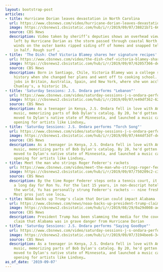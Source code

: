 ```yaml
---
layout: bootstrap-post
articles:
- title: Hurricane Dorian leaves devastation in North Carolina
  url: https://www.cbsnews.com/video/hurricane-dorian-leaves-devastation-in-north-carolina/
  image: https://cbsnews1.cbsistatic.com/hub/i/r/2019/09/07/38821b71-66d0-4fa5-9262-773fea22b3c7/thumbnail/1200x630/167f844f8a49ac46f1a66dc4badb152e/0907-satmo-hurricanewrap-villafrance-1928572-640x360.jpg
  source: CBS News
  description: Video taken by sheriff’s deputies shows an overhead view of the destruction
    left by Hurricane Dorian as the storm passed through coastal North Carolina. Heavy
    winds on the outer banks ripped siding off of homes and snapped telephone poles
    in half. Rough surf …
- title: 'The Dish: Chef Victoria Blamey shares her signature recipes'
  url: https://www.cbsnews.com/video/the-dish-chef-victoria-blamey-shares-her-signature-recipes/
  image: https://cbsnews2.cbsistatic.com/hub/i/r/2019/09/07/62057366-de65-454e-9be3-b36fb8526d61/thumbnail/1200x630/20bee7dd0eef41e94f54d15233f3e608/0907-satmo-thedish-blamey-1928566-640x360.jpg
  source: CBS News
  description: Born in Santiago, Chile, Victoria Blamey was a college student studying
    history when she changed her plans and went off to cooking school. That led to
    jobs in Britain, Australia, Spain, and New York, where she won acclaim for reviving
    Chumley's, a historic 19…
- title: 'Saturday Sessions: J.S. Ondara performs "Lebanon"'
  url: https://www.cbsnews.com/video/saturday-sessions-j-s-ondara-performs-lebanon/
  image: https://cbsnews2.cbsistatic.com/hub/i/r/2019/09/07/e49df362-627d-49f1-873b-542ca658b477/thumbnail/1200x630/0f6ee92e88286d9bac9e99765bdccb98/0907-satmo-jsondara-lebanon-1928515-640x360.jpg
  source: CBS News
  description: As a teenager in Kenya, J.S. Ondara fell in love with American folk
    music, memorizing parts of Bob Dylan's catalog. By 20, he'd gotten a green card,
    moved to Dylan's native state of Minnesota, and launched a music career, soon
    opening for artists like Lindsey…
- title: 'Saturday Sessions: J.S. Ondara performs "Torch Song"'
  url: https://www.cbsnews.com/video/saturday-sessions-j-s-ondara-performs-torch-song/
  image: https://cbsnews1.cbsistatic.com/hub/i/r/2019/09/07/444df3df-decd-4082-99cc-ab4e78ff4a28/thumbnail/1200x630/49e2e53d7426bf235e978bd79a46c086/0907-satmo-jsondara-torchsong-1928527-640x360.jpg
  source: CBS News
  description: As a teenager in Kenya, J.S. Ondara fell in love with American folk
    music, memorizing parts of Bob Dylan's catalog. By 20, he'd gotten a green card,
    moved to Dylan's native state of Minnesota, and launched a music career, soon
    opening for artists like Lindsey…
- title: Meet the man who strings Roger Federer's rackets
  url: https://www.cbsnews.com/video/meet-the-man-who-strings-roger-federers-rackets/
  image: https://cbsnews2.cbsistatic.com/hub/i/r/2019/09/07/750209c2-c391-4b50-9162-489bbc41bb2d/thumbnail/1200x630/108aa2244386bea1f8f6160b061aa23d/0907-satmo-racketman-slivabraga-replace-1928568-640x360.jpg
  source: CBS News
  description: By the time Roger Federer steps onto a tennis court, it's already been
    a long day for Ron Yu. For the last 15 years, in non-descript hotel rooms around
    the world, Yu has personally strung Federer's rackets -- nine fresh ones per match.
    Most pros just use loca…
- title: NOAA backs up Trump's claim that Dorian could impact Alabama
  url: https://www.cbsnews.com/news/noaa-backs-up-president-trump-claim-that-alabama-could-be-affected-by-hurricane-2019-09-07/
  image: https://cbsnews2.cbsistatic.com/hub/i/r/2019/08/29/0a29d008-ae46-4e99-b300-93e27828e182/thumbnail/1200x630/40ae14190bd7d89123364faa648de9c9/gettyimages-1164696989.jpg
  source: CBS News
  description: President Trump has been slamming the media for the coverage of his
    claim that Alabama was in grave danger from Hurricane Dorian
- title: 'Saturday Sessions: J.S. Ondara performs "Saying Goodbye"'
  url: https://www.cbsnews.com/video/saturday-sessions-j-s-ondara-performs-saying-goodbye/
  image: https://cbsnews2.cbsistatic.com/hub/i/r/2019/09/07/3194bee6-341f-43b3-8746-dc4f5d5f0972/thumbnail/1200x630/f669f3340984720e8c19a395b42603cc/0907-satmo-jsondara-sayinggoodbye-1928520-640x360.jpg
  source: CBS News
  description: As a teenager in Kenya, J.S. Ondara fell in love with American folk
    music, memorizing parts of Bob Dylan's catalog. By 20, he'd gotten a green card,
    moved to Dylan's native state of Minnesota, and launched a music career, soon
    opening for artists like Lindsey…
as_of_date: '2019-09-07'
---
```


